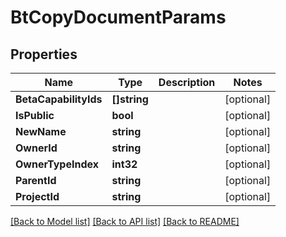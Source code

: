 # BtCopyDocumentParams

## Properties

Name | Type | Description | Notes
------------ | ------------- | ------------- | -------------
**BetaCapabilityIds** | **[]string** |  | [optional] 
**IsPublic** | **bool** |  | [optional] 
**NewName** | **string** |  | [optional] 
**OwnerId** | **string** |  | [optional] 
**OwnerTypeIndex** | **int32** |  | [optional] 
**ParentId** | **string** |  | [optional] 
**ProjectId** | **string** |  | [optional] 

[[Back to Model list]](../README.md#documentation-for-models) [[Back to API list]](../README.md#documentation-for-api-endpoints) [[Back to README]](../README.md)


